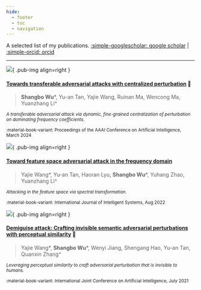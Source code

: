 ```yaml
---
hide:
  - footer
  - toc
  - navigation
---
```


A selected list of my publications. [:simple-googlescholar: google scholar](https://scholar.google.com/citations?user=Mf-JoyQAAAAJ) | [:simple-orcid: orcid](https://orcid.org/0000-0002-0737-7420)

---

![](assets/centralized-perturbation.png){ .pub-img align=right }

#### [Towards transferable adversarial attacks with centralized perturbation](https://doi.org/10.1609/aaai.v38i6.28427) :star2:

> **Shangbo Wu***, Yu-an Tan, Yajie Wang, Ruinan Ma, Wencong Ma, Yuanzhang Li^

<sup><em>A transferable adversarial attack via dynamic, fine-grained centralization of perturbation on dominating frequency coefficients.</em></sup>

<sup>:material-book-variant: Proceedings of the AAAI Conference on Artificial Intelligence, March 2024</sup>

![](assets/feature-space-attack.png){ .pub-img align=right }

#### [Toward feature space adversarial attack in the frequency domain](https://doi.org/10.1002/int.23031)

> Yajie Wang\*, Yu-an Tan, Haoran Lyu, **Shangbo Wu***, Yuhang Zhao, Yuanzhang Li^

<sup><em>Attacking in the feature space via spectral transformation.</em></sup>

<sup>:material-book-variant: International Journal of Intelligent Systems, Aug 2022</sup>

![](assets/demiguise-attack.png){ .pub-img align=right }

#### [Demiguise attack: Crafting invisible semantic adversarial perturbations with perceptual similarity](https://doi.org/10.24963/ijcai.2021/430) :star2:

> Yajie Wang\*, **Shangbo Wu***, Wenyi Jiang, Shengang Hao, Yu-an Tan, Quanxin Zhang^

<sup><em>Leveraging perceptual similarity to craft adversarial perturbation that is invisible to humans.</em></sup>

<sup>:material-book-variant: International Joint Conference on Artificial Intelligence, July 2021</sup>
